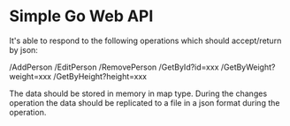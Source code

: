 # Simple Go Web API

It's able to respond to the following operations which should accept/return by json: 

/AddPerson
/EditPerson
/RemovePerson
/GetById?id=xxx
/GetByWeight?weight=xxx
/GetByHeight?height=xxx

The data should be stored in memory in map type.
During the changes operation the data should be replicated to a file in a json format during the operation.
